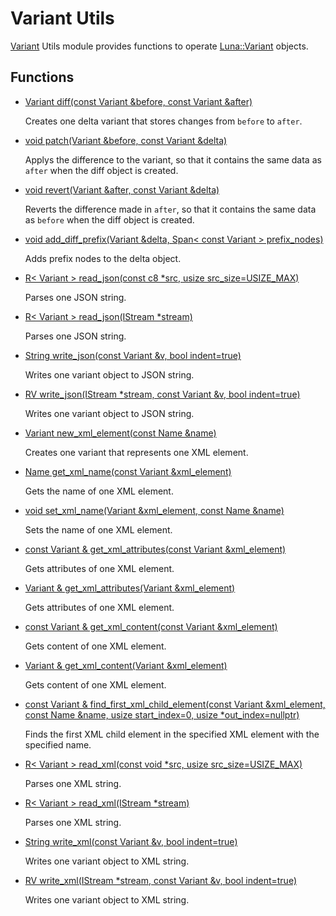 # Variant Utils
[Variant](class_luna_1_1_variant.md) Utils module provides functions to operate [Luna::Variant](class_luna_1_1_variant.md) objects. 

## Functions
* [Variant diff(const Variant &before, const Variant &after)](group___variant_utils_1gad66978526bf62fd780e0696831c786e3.md)

    Creates one delta variant that stores changes from `before` to `after`. 

* [void patch(Variant &before, const Variant &delta)](group___variant_utils_1ga8e04de424e40ac3022ce8318acd4c297.md)

    Applys the difference to the variant, so that it contains the same data as `after` when the diff object is created. 

* [void revert(Variant &after, const Variant &delta)](group___variant_utils_1ga97c3d1b7451ad46f85d0359e5b055d65.md)

    Reverts the difference made in `after`, so that it contains the same data as `before` when the diff object is created. 

* [void add_diff_prefix(Variant &delta, Span< const Variant > prefix_nodes)](group___variant_utils_1ga359de28383997a81970af8ff2e57ef78.md)

    Adds prefix nodes to the delta object. 

* [R< Variant > read_json(const c8 *src, usize src_size=USIZE_MAX)](group___variant_utils_1ga752b6b9979f205bb3e0e1510d12441c3.md)

    Parses one JSON string. 

* [R< Variant > read_json(IStream *stream)](group___variant_utils_1ga68e89af46b6d1bc5c98f2474f809c148.md)

    Parses one JSON string. 

* [String write_json(const Variant &v, bool indent=true)](group___variant_utils_1ga6354edac5691a20766c78de8f1964745.md)

    Writes one variant object to JSON string. 

* [RV write_json(IStream *stream, const Variant &v, bool indent=true)](group___variant_utils_1ga875958329b5ebe521d30ad7dfbde82d6.md)

    Writes one variant object to JSON string. 

* [Variant new_xml_element(const Name &name)](group___variant_utils_1gad821aa5d9bc80323e60e4437f22be107.md)

    Creates one variant that represents one XML element. 

* [Name get_xml_name(const Variant &xml_element)](group___variant_utils_1ga66acb97e204dcc3c0c185570eb8f5920.md)

    Gets the name of one XML element. 

* [void set_xml_name(Variant &xml_element, const Name &name)](group___variant_utils_1ga0111e570290e610fdf21bb79ae74324d.md)

    Sets the name of one XML element. 

* [const Variant & get_xml_attributes(const Variant &xml_element)](group___variant_utils_1ga7b918421c87a4e944cc6fdc4e4bf0093.md)

    Gets attributes of one XML element. 

* [Variant & get_xml_attributes(Variant &xml_element)](group___variant_utils_1gacd1a3a6473c2c903b021ebf25a56665c.md)

    Gets attributes of one XML element. 

* [const Variant & get_xml_content(const Variant &xml_element)](group___variant_utils_1gae5d5f3e6c96251cf9be0ee0d0324f76c.md)

    Gets content of one XML element. 

* [Variant & get_xml_content(Variant &xml_element)](group___variant_utils_1gac504b357b0818e0958861de2ddf994b8.md)

    Gets content of one XML element. 

* [const Variant & find_first_xml_child_element(const Variant &xml_element, const Name &name, usize start_index=0, usize *out_index=nullptr)](group___variant_utils_1ga29f95d2c8b503535511b7c79f264c018.md)

    Finds the first XML child element in the specified XML element with the specified name. 

* [R< Variant > read_xml(const void *src, usize src_size=USIZE_MAX)](group___variant_utils_1ga7fff1e398a7f8a0d35da1ef427a84716.md)

    Parses one XML string. 

* [R< Variant > read_xml(IStream *stream)](group___variant_utils_1ga43fd40bab1388020d111162dc9d28b8b.md)

    Parses one XML string. 

* [String write_xml(const Variant &v, bool indent=true)](group___variant_utils_1ga97d3e633d9eb6f12ab085f8a4069a613.md)

    Writes one variant object to XML string. 

* [RV write_xml(IStream *stream, const Variant &v, bool indent=true)](group___variant_utils_1ga3d795b79b237a7986984f91e03d210f3.md)

    Writes one variant object to XML string. 

